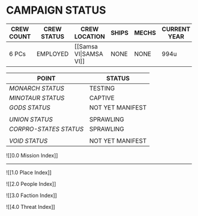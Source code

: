 
# **CAMPAIGN STATUS**

| **CREW COUNT** | **CREW STATUS** | **CREW LOCATION**      | **SHIPS** | **MECHS** | **CURRENT YEAR** |
| -------------- | --------------- | ---------------------- | --------- | --------- | ---------------- |
| 6 PCs          | EMPLOYED        | [[Samsa VI\|SAMSA VI]] | NONE      | NONE      | 994u             |

| **POINT**              | **STATUS**       |
| ---------------------- | ---------------- |
| *MONARCH STATUS*       | TESTING          |
| *MINOTAUR STATUS*      | CAPTIVE          |
| *GODS STATUS*          | NOT YET MANIFEST |
|                        |                  |
| *UNION STATUS*         | SPRAWLING        |
| *CORPRO-STATES STATUS* | SPRAWLING        |
|                        |                  |
| *VOID STATUS*          | NOT YET MANIFEST |

![[0.0 Mission Index]]


---


![[1.0 Place Index]]

![[2.0 People Index]]

![[3.0 Faction Index]]

![[4.0 Threat Index]]


